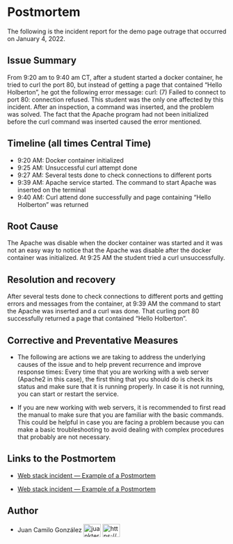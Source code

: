 # Postmortem

The following is the incident report for the demo page outrage that occurred on January 4, 2022.

## Issue Summary

From 9:20 am to 9:40 am CT, after a student started a docker container, he tried to curl the port 80, but instead of getting a page that contained “Hello Holberton”, he got the following error message: curl: (7) Failed to connect to port 80: connection refused. This student was the only one affected by this incident. After an inspection, a command was inserted, and the problem was solved. The fact that the Apache program had not been initialized before the curl command was inserted caused the error mentioned.

## Timeline (all times Central Time)

- 9:20 AM: Docker container initialized
- 9:25 AM: Unsuccessful curl attempt done
- 9:27 AM: Several tests done to check connections to different ports
- 9:39 AM: Apache service started. The command to start Apache was inserted on the terminal
- 9:40 AM: Curl attend done successfully and page containing “Hello Holberton” was returned

## Root Cause

The Apache was disable when the docker container was started and it was not an easy way to notice that the Apache was disable after the docker container was initialized. At 9:25 AM the student tried a curl unsuccessfully.

## Resolution and recovery

After several tests done to check connections to different ports and getting errors and messages from the container, at 9:39 AM the command to start the Apache was inserted and a curl was done. That curling port 80 successfully returned a page that contained “Hello Holberton”.

## Corrective and Preventative Measures

- The following are actions we are taking to address the underlying causes of the issue and to help prevent recurrence and improve response times:
Every time that you are working with a web server (Apache2 in this case), the first thing that you should do is check its status and make sure that it is running properly. In case it is not running, you can start or restart the service.

- If you are new working with web servers, it is recommended to first read the manual to make sure that you are familiar with the basic commands. This could be helpful in case you are facing a problem because you can make a basic troubleshooting to avoid dealing with complex procedures that probably are not necessary.


## Links to the Postmortem


- [Web stack incident — Example of a Postmortem](https://3388.medium.com/web-stack-incident-example-of-a-postmortem-68508b302eef)

- [Web stack incident — Example of a Postmortem](https://www.linkedin.com/posts/juancgonzalezbautista_web-stack-incidentexample-of-a-postmortem-activity-6900863311219695618-a6cy)


## Author

- Juan Camilo González <a href="https://twitter.com/juankter" target="blank"><img align="center" src="https://raw.githubusercontent.com/rahuldkjain/github-profile-readme-generator/master/src/images/icons/Social/twitter.svg" alt="juankter" height="30" width="40" /></a>
<a href="https://bit.ly/2MBNR0t" target="blank"><img align="center" src="https://raw.githubusercontent.com/rahuldkjain/github-profile-readme-generator/master/src/images/icons/Social/linked-in-alt.svg" alt="https://bit.ly/2mbnr0t" height="30" width="40" /></a>
